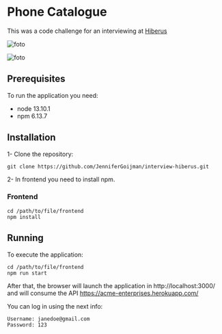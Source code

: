 # Phone Catalogue

This was a code challenge for an interviewing at [Hiberus](https://www.hiberus.com/)

![foto](frontend/src/img/Readme/user.gif)

![foto](frontend/src/img/Readme/acme.gif)

## Prerequisites

To run the application you need:
- node 13.10.1
- npm 6.13.7

## Installation

1- Clone the repository:

```
git clone https://github.com/JenniferGoijman/interview-hiberus.git
```

2- In frontend you need to install npm.

### Frontend

```
cd /path/to/file/frontend
npm install
```

## Running

To execute the application:

```
cd /path/to/file/frontend
npm run start
```

After that, the browser will launch the application in http://localhost:3000/ and will consume the API https://acme-enterprises.herokuapp.com/

You can log in using the next info:

```
Username: janedoe@gmail.com
Password: 123
```